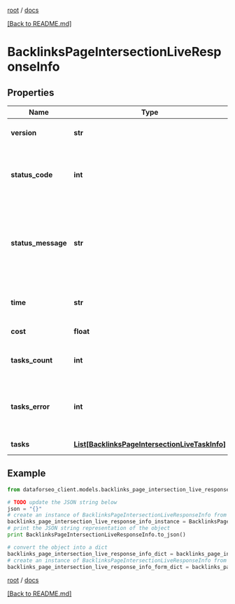 [root](./../ "root") / [docs](./ "docs")

[[Back to README.md]](./../README.md "[Back to README.md]")

# BacklinksPageIntersectionLiveResponseInfo

## Properties

Name | Type | Description | Notes
------------ | ------------- | ------------- | -------------
**version** | **str** | the current version of the API | [optional]
**status_code** | **int** | general status code you can find the full list of the response codes here | [optional]
**status_message** | **str** | general informational message you can find the full list of general informational messages here | [optional]
**time** | **str** | total execution time, seconds | [optional]
**cost** | **float** | total tasks cost, USD | [optional]
**tasks_count** | **int** | the number of tasks in the tasks array | [optional]
**tasks_error** | **int** | the number of tasks in the tasks array returned with an error | [optional]
**tasks** | [**List[BacklinksPageIntersectionLiveTaskInfo]**](BacklinksPageIntersectionLiveTaskInfo.md) | array of tasks | [optional]

## Example

```python
from dataforseo_client.models.backlinks_page_intersection_live_response_info import BacklinksPageIntersectionLiveResponseInfo

# TODO update the JSON string below
json = "{}"
# create an instance of BacklinksPageIntersectionLiveResponseInfo from a JSON string
backlinks_page_intersection_live_response_info_instance = BacklinksPageIntersectionLiveResponseInfo.from_json(json)
# print the JSON string representation of the object
print BacklinksPageIntersectionLiveResponseInfo.to_json()

# convert the object into a dict
backlinks_page_intersection_live_response_info_dict = backlinks_page_intersection_live_response_info_instance.to_dict()
# create an instance of BacklinksPageIntersectionLiveResponseInfo from a dict
backlinks_page_intersection_live_response_info_form_dict = backlinks_page_intersection_live_response_info.from_dict(backlinks_page_intersection_live_response_info_dict)
```

  

[root](./../ "root") / [docs](./ "docs")

[[Back to README.md]](./../README.md "[Back to README.md]")